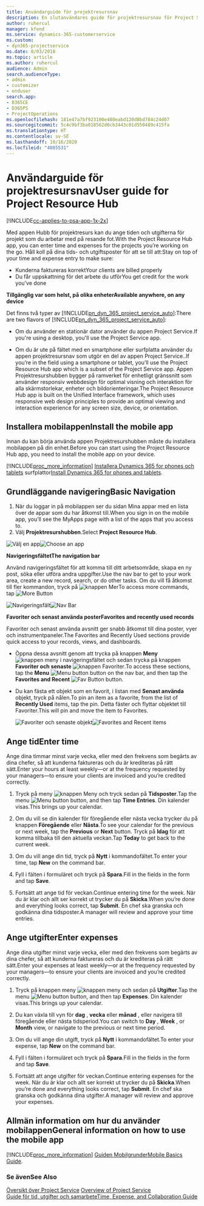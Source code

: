 ```yaml
---
title: Användarguide för projektresursnav
description: En slutanvändares guide för projektresursnav för Project Service
author: ruhercul
manager: kfend
ms.service: dynamics-365-customerservice
ms.custom:
- dyn365-projectservice
ms.date: 8/03/2018
ms.topic: article
ms.author: ruhercul
audience: Admin
search.audienceType:
- admin
- customizer
- enduser
search.app:
- D365CE
- D365PS
- ProjectOperations
ms.openlocfilehash: 181e47a7bf923100e480eabd120d8bd784c24d07
ms.sourcegitcommit: 5c4c9bf3ba018562d6cb3443c01d550489c415fa
ms.translationtype: HT
ms.contentlocale: sv-SE
ms.lasthandoff: 10/16/2020
ms.locfileid: "4085531"
---
```

# <a name="user-guide-for-project-resource-hub"></a><span data-ttu-id="9f8bf-103">Användarguide för projektresursnav</span><span class="sxs-lookup"><span data-stu-id="9f8bf-103">User guide for Project Resource Hub</span></span>

[!INCLUDE[cc-applies-to-psa-app-1x-2x](../includes/cc-applies-to-psa-app-1x-2x.md)]

<span data-ttu-id="9f8bf-104">Med appen Hubb för projektresurs kan du ange tiden och utgifterna för projekt som du arbetar med på resande fot.</span><span class="sxs-lookup"><span data-stu-id="9f8bf-104">With the Project Resource Hub app, you can enter time and expenses for the projects you’re working on the go.</span></span> <span data-ttu-id="9f8bf-105">Håll koll på dina tids- och utgiftsposter för att se till att:</span><span class="sxs-lookup"><span data-stu-id="9f8bf-105">Stay on top of your time and expense entry to make sure:</span></span>

- <span data-ttu-id="9f8bf-106">Kunderna faktureras korrekt</span><span class="sxs-lookup"><span data-stu-id="9f8bf-106">Your clients are billed properly</span></span>
- <span data-ttu-id="9f8bf-107">Du får uppskattning för det arbete du utför</span><span class="sxs-lookup"><span data-stu-id="9f8bf-107">You get credit for the work you’ve done</span></span>

<span data-ttu-id="9f8bf-108">**Tillgänglig var som helst, på olika enheter**</span><span class="sxs-lookup"><span data-stu-id="9f8bf-108">**Available anywhere, on any device**</span></span>

<span data-ttu-id="9f8bf-109">Det finns två typer av [!INCLUDE[pn_dyn_365_project_service_auto](../includes/pn-dyn-365-project-service-auto.md)]:</span><span class="sxs-lookup"><span data-stu-id="9f8bf-109">There are two flavors of [!INCLUDE[pn_dyn_365_project_service_auto](../includes/pn-dyn-365-project-service-auto.md)]:</span></span> 

- <span data-ttu-id="9f8bf-110">Om du använder en stationär dator använder du appen Project Service.</span><span class="sxs-lookup"><span data-stu-id="9f8bf-110">If you're using a desktop, you'll use the Project Service app.</span></span> 

- <span data-ttu-id="9f8bf-111">Om du är ute på fältet med en smartphone eller surfplatta använder du appen projektresursnav som utgör en del av appen Project Service..</span><span class="sxs-lookup"><span data-stu-id="9f8bf-111">If you’re in the field using a smartphone or tablet, you’ll use the Project Resource Hub app which is a subset of the Project Service  app.</span></span> <span data-ttu-id="9f8bf-112">Appen Projektresurshubben bygger på ramverket för enhetligt gränssnitt som använder responsiv webbdesign för optimal visning och interaktion för alla skärmstorlekar, enheter och bildorienteringar.</span><span class="sxs-lookup"><span data-stu-id="9f8bf-112">The Project Resource Hub app is built on the Unified Interface framework, which uses responsive web design principles to provide an optimal viewing and interaction experience for any screen size, device, or orientation.</span></span> 


## <a name="install-the-mobile-app"></a><span data-ttu-id="9f8bf-113">Installera mobilappen</span><span class="sxs-lookup"><span data-stu-id="9f8bf-113">Install the mobile app</span></span>
<span data-ttu-id="9f8bf-114">Innan du kan börja använda appen Projektresurshubben måste du installera mobilappen på din enhet.</span><span class="sxs-lookup"><span data-stu-id="9f8bf-114">Before you can start using the Project Resource Hub app, you need to install the mobile app on your device.</span></span> 

[!INCLUDE[proc_more_information](../includes/proc-more-information.md)] <span data-ttu-id="9f8bf-115">[Installera Dynamics 365 for phones och tablets](https://docs.microsoft.com/dynamics365/mobile-app/install-dynamics-365-for-phones-and-tablets) surfplattor</span><span class="sxs-lookup"><span data-stu-id="9f8bf-115">[Install Dynamics 365 for phones and tablets](https://docs.microsoft.com/dynamics365/mobile-app/install-dynamics-365-for-phones-and-tablets).</span></span>

## <a name="basic-navigation"></a><span data-ttu-id="9f8bf-116">Grundläggande navigering</span><span class="sxs-lookup"><span data-stu-id="9f8bf-116">Basic Navigation</span></span>
1.  <span data-ttu-id="9f8bf-117">När du loggar in på mobilappen ser du sidan Mina appar med en lista över de appar som du har åtkomst till.</span><span class="sxs-lookup"><span data-stu-id="9f8bf-117">When you sign in on the mobile app, you’ll see the MyApps page with a list of the apps that you access to.</span></span> 
2.  <span data-ttu-id="9f8bf-118">Välj **Projektresurshubben**.</span><span class="sxs-lookup"><span data-stu-id="9f8bf-118">Select **Project Resource Hub**.</span></span>

<span data-ttu-id="9f8bf-119">![Välj en app](media/chooseApp_1.png "Välj en app")</span><span class="sxs-lookup"><span data-stu-id="9f8bf-119">![Choose an app](media/chooseApp_1.png "Choose an app")</span></span>

<span data-ttu-id="9f8bf-120">**Navigeringsfältet**</span><span class="sxs-lookup"><span data-stu-id="9f8bf-120">**The navigation bar**</span></span>

<span data-ttu-id="9f8bf-121">Använd navigeringsfältet för att komma till ditt arbetsområde, skapa en ny post, söka eller utföra andra uppgifter.</span><span class="sxs-lookup"><span data-stu-id="9f8bf-121">Use the nav bar to get to your work area, create a new record, search, or do other tasks.</span></span> <span data-ttu-id="9f8bf-122">Om du vill få åtkomst till fler kommandon, tryck på ![knappen Mer](media/MoreButton.png "Knappen Fler")</span><span class="sxs-lookup"><span data-stu-id="9f8bf-122">To access more commands, tap ![More Button](media/MoreButton.png "More Button")</span></span>

<span data-ttu-id="9f8bf-123">![Navigeringsfält](media/NavBar_2.png "Navigeringsfält")</span><span class="sxs-lookup"><span data-stu-id="9f8bf-123">![Nav Bar](media/NavBar_2.png "Nav Bar")</span></span>

<span data-ttu-id="9f8bf-124">**Favoriter och senast använda poster**</span><span class="sxs-lookup"><span data-stu-id="9f8bf-124">**Favorites and recently used records**</span></span>

<span data-ttu-id="9f8bf-125">Favoriter och senast använda avsnitt ger snabb åtkomst till dina poster, vyer och instrumentpaneler.</span><span class="sxs-lookup"><span data-stu-id="9f8bf-125">The Favorites and Recently Used sections provide quick access to your records, views, and dashboards.</span></span> 

- <span data-ttu-id="9f8bf-126">Öppna dessa avsnitt genom att trycka på knappen **Meny** ![knappen meny](media/MenuButton.png "Menyknapp") i navigeringsfältet och sedan trycka på knappen **Favoriter och senaste** ![knappen Favoriter](media/FavButton.png "Fav-knappen").</span><span class="sxs-lookup"><span data-stu-id="9f8bf-126">To access these sections, tap the **Menu** ![Menu button](media/MenuButton.png "Menu button") button on the nav bar, and then tap the **Favorites and Recent** ![Fav Button](media/FavButton.png "Fav Button") button.</span></span>

- <span data-ttu-id="9f8bf-127">Du kan fästa ett objekt som en favorit, i listan med **Senast använda** objekt, tryck på nålen.</span><span class="sxs-lookup"><span data-stu-id="9f8bf-127">To pin an item as a favorite, from the list of **Recently Used** items, tap the pin.</span></span> <span data-ttu-id="9f8bf-128">Detta fäster och flyttar objektet till Favoriter.</span><span class="sxs-lookup"><span data-stu-id="9f8bf-128">This will pin and move the item to Favorites.</span></span>

  <span data-ttu-id="9f8bf-129">![Favoriter och senaste objekt](media/Favs_3.png "Favoriter och senaste objekt")</span><span class="sxs-lookup"><span data-stu-id="9f8bf-129">![Favorites and Recent items](media/Favs_3.png "Favorites and Recent items")</span></span>
 
## <a name="enter-time"></a><span data-ttu-id="9f8bf-130">Ange tid</span><span class="sxs-lookup"><span data-stu-id="9f8bf-130">Enter time</span></span>
<span data-ttu-id="9f8bf-131">Ange dina timmar minst varje vecka, eller med den frekvens som begärts av dina chefer, så att kunderna faktureras och du är krediteras på rätt sätt.</span><span class="sxs-lookup"><span data-stu-id="9f8bf-131">Enter your hours at least weekly—or at the frequency requested by your managers—to ensure your clients are invoiced and you’re credited correctly.</span></span>

1. <span data-ttu-id="9f8bf-132">Tryck på meny ![knappen Meny](media/MenuButton.png "Menyknapp") och tryck sedan på **Tidsposter**.</span><span class="sxs-lookup"><span data-stu-id="9f8bf-132">Tap the menu ![Menu button](media/MenuButton.png "Menu button") button, and then tap **Time Entries**.</span></span> <span data-ttu-id="9f8bf-133">Din kalender visas.</span><span class="sxs-lookup"><span data-stu-id="9f8bf-133">This brings up your calendar.</span></span>

2. <span data-ttu-id="9f8bf-134">Om du vill se din kalender för föregående eller nästa vecka trycker du på knappen **Föregående** eller **Nästa**.</span><span class="sxs-lookup"><span data-stu-id="9f8bf-134">To see your calendar for the previous or next week, tap the **Previous** or **Next** button.</span></span> <span data-ttu-id="9f8bf-135">Tryck på **Idag** för att komma tillbaka till den aktuella veckan.</span><span class="sxs-lookup"><span data-stu-id="9f8bf-135">Tap **Today** to get back to the current week.</span></span>

3. <span data-ttu-id="9f8bf-136">Om du vill ange din tid, tryck på **Nytt** i kommandofältet.</span><span class="sxs-lookup"><span data-stu-id="9f8bf-136">To enter your time, tap **New** on the command bar.</span></span> 

4. <span data-ttu-id="9f8bf-137">Fyll i fälten i formuläret och tryck på **Spara**.</span><span class="sxs-lookup"><span data-stu-id="9f8bf-137">Fill in the fields in the form and tap **Save**.</span></span>

5. <span data-ttu-id="9f8bf-138">Fortsätt att ange tid för veckan.</span><span class="sxs-lookup"><span data-stu-id="9f8bf-138">Continue entering time for the week.</span></span> <span data-ttu-id="9f8bf-139">När du är klar och allt ser korrekt ut trycker du på **Skicka**.</span><span class="sxs-lookup"><span data-stu-id="9f8bf-139">When you’re done and everything looks correct, tap **Submit**.</span></span> <span data-ttu-id="9f8bf-140">En chef ska granska och godkänna dina tidsposter.</span><span class="sxs-lookup"><span data-stu-id="9f8bf-140">A manager will review and approve your time entries.</span></span>

## <a name="enter-expenses"></a><span data-ttu-id="9f8bf-141">Ange utgifter</span><span class="sxs-lookup"><span data-stu-id="9f8bf-141">Enter expenses</span></span> 
<span data-ttu-id="9f8bf-142">Ange dina utgifter minst varje vecka, eller med den frekvens som begärts av dina chefer, så att kunderna faktureras och du är krediteras på rätt sätt.</span><span class="sxs-lookup"><span data-stu-id="9f8bf-142">Enter your expenses at least weekly—or at the frequency requested by your managers—to ensure your clients are invoiced and you’re credited correctly.</span></span>

1. <span data-ttu-id="9f8bf-143">Tryck på knappen meny ![knappen meny](media/MenuButton.png "Menyknapp") och sedan på **Utgifter**.</span><span class="sxs-lookup"><span data-stu-id="9f8bf-143">Tap the menu ![Menu button](media/MenuButton.png "Menu button") button, and then tap **Expenses**.</span></span> <span data-ttu-id="9f8bf-144">Din kalender visas.</span><span class="sxs-lookup"><span data-stu-id="9f8bf-144">This brings up your calendar.</span></span>

2. <span data-ttu-id="9f8bf-145">Du kan växla till vyn för **dag** , **vecka** eller **månad** , eller navigera till föregående eller nästa tidsperiod.</span><span class="sxs-lookup"><span data-stu-id="9f8bf-145">You can switch to **Day** , **Week** , or **Month** view, or navigate to the previous or next time period.</span></span> 

3. <span data-ttu-id="9f8bf-146">Om du vill ange din utgift, tryck på **Nytt** i kommandofältet.</span><span class="sxs-lookup"><span data-stu-id="9f8bf-146">To enter your expense, tap **New** on the command bar.</span></span> 

4. <span data-ttu-id="9f8bf-147">Fyll i fälten i formuläret och tryck på **Spara**.</span><span class="sxs-lookup"><span data-stu-id="9f8bf-147">Fill in the fields in the form and tap **Save**.</span></span>

5. <span data-ttu-id="9f8bf-148">Fortsätt att ange utgifter för veckan.</span><span class="sxs-lookup"><span data-stu-id="9f8bf-148">Continue entering expenses for the week.</span></span> <span data-ttu-id="9f8bf-149">När du är klar och allt ser korrekt ut trycker du på **Skicka**.</span><span class="sxs-lookup"><span data-stu-id="9f8bf-149">When you’re done and everything looks correct, tap **Submit**.</span></span> <span data-ttu-id="9f8bf-150">En chef ska granska och godkänna dina utgifter.</span><span class="sxs-lookup"><span data-stu-id="9f8bf-150">A manager will review and approve your expenses.</span></span>

## <a name="general-information-on-how-to-use-the-mobile-app"></a><span data-ttu-id="9f8bf-151">Allmän information om hur du använder mobilappen</span><span class="sxs-lookup"><span data-stu-id="9f8bf-151">General information on how to use the mobile app</span></span> 
[!INCLUDE[proc_more_information](../includes/proc-more-information.md)] <span data-ttu-id="9f8bf-152">[Guiden Mobilgrunder](https://docs.microsoft.com/dynamics365/mobile-app/dynamics-365-phones-tablets-users-guide)</span><span class="sxs-lookup"><span data-stu-id="9f8bf-152">[Mobile Basics Guide](https://docs.microsoft.com/dynamics365/mobile-app/dynamics-365-phones-tablets-users-guide).</span></span>

### <a name="see-also"></a><span data-ttu-id="9f8bf-153">Se även</span><span class="sxs-lookup"><span data-stu-id="9f8bf-153">See Also</span></span>  
 <span data-ttu-id="9f8bf-154">[Översikt över Project Service](../psa/overview.md) </span><span class="sxs-lookup"><span data-stu-id="9f8bf-154">[Overview of Project Service](../psa/overview.md) </span></span>  
 [<span data-ttu-id="9f8bf-155">Guide för tid, utgifter och samarbete</span><span class="sxs-lookup"><span data-stu-id="9f8bf-155">Time, Expense, and Collaboration Guide</span></span>](../psa/time-expense-collaboration-guide.md)   
 
